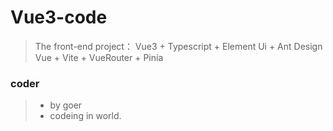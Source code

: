 # Vue3-code 
> The front-end project： Vue3 + Typescript + Element Ui + Ant Design Vue + Vite + VueRouter + Pinia


### coder
>
> - by goer
> - codeing in world.
